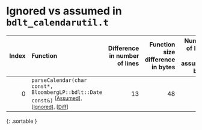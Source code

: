 # Ignored vs assumed in `bdlt_calendarutil.t`

<script src="../sorttable.js"></script>

|   Index | Function                                                                                                                                  |   Difference in number of lines |   Function size difference in bytes |   Number of lines in assumed build | Number of bytes in assumed build   |   Number of lines in ignored build | Number of bytes in ignored build   |
|--------:|:------------------------------------------------------------------------------------------------------------------------------------------|--------------------------------:|------------------------------------:|-----------------------------------:|:-----------------------------------|-----------------------------------:|:-----------------------------------|
|       0 | `parseCalendar(char const*, BloombergLP::bdlt::Date const&)` <sup>\[[Assumed](0-assume)\], \[[Ignored](0-none)\], \[[Diff](0-diff.html)\] |                              13 |                                  48 |                                496 | 4,206,656                          |                                448 | 4,206,656                          |
{: .sortable }

